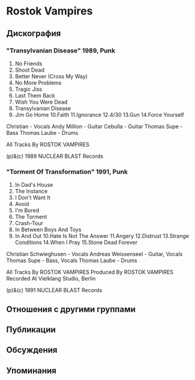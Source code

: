 # Rostok Vampires



## Дискография

### "Transylvanian Disease" 1989, Punk

1. No Friends
2. Shoot Dead
3. Better Never (Cross My Way)
4. No More Problems
5. Tragic Jiss
6. Last Them Back
7. Wish You Were Dead
8. Transylvanian Disease
9. Jim Go Home
10.Faith
11.Ignorance
12.4/30
13.Gun
14.Force Yourself

 Christian  - Vocals
 Andy Million - Guitar
 Cebulla  - Guitar
 Thomas Supe - Bass
 Thomas Laube - Drums

All Tracks By ROSTOK VAMPIRES

(p)&(c) 1989 NUCLEAR BLAST Records

### "Torment Of Transformation" 1991, Punk

1. In Dad's House
2. The Instance
3. I Don't Want It
4. Avoid
5. I'm Bored
6. The Torment
7. Crash-Tour
8. In Between Boys And Toys
9. In And Out
10.Hate Is Not The Answer
11.Angery
12.Distrust
13.Strange Conditions
14.When I Pray
15.Stone Dead Forever

 Christian Schwieghusen - Vocals
 Andreas Weissenseel  - Guitar, Vocals
 Thomas Supe  - Bass, Vocals
 Thomas Laube  - Drums

All Tracks By ROSTOK VAMPIRES
Produced By ROSTOK VAMPIRES
Recorded At Vielklang Studio, Berlin

(p)&(c) 1991 NUCLEAR BLAST Records


## Отношения с другими группами


## Публикации


## Обсуждения


## Упоминания

